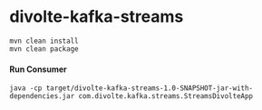 # divolte-kafka-streams

```
mvn clean install
mvn clean package
```

#### Run Consumer
```
java -cp target/divolte-kafka-streams-1.0-SNAPSHOT-jar-with-dependencies.jar com.divolte.kafka.streams.StreamsDivolteApp
```